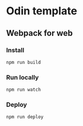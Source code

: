 # Odin template

## Webpack for web

### Install

`npm run build`

### Run locally

`npm run watch`

### Deploy

`npm run deploy`